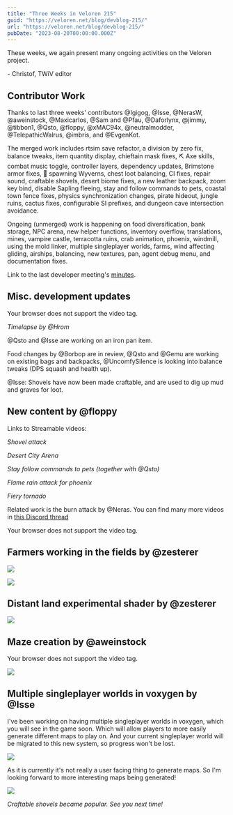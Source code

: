 ```yaml
---
title: "Three Weeks in Veloren 215"
guid: "https://veloren.net/blog/devblog-215/"
url: "https://veloren.net/blog/devblog-215/"
pubDate: "2023-08-20T00:00:00.000Z"
---
```


These weeks, we again present many ongoing activities on the Veloren project.

\- Christof, TWiV editor

## Contributor Work

Thanks to last three weeks' contributors @Igigog, @Isse, @NerasW, @aweinstock, @Maxicarlos, @Sam and @Pfau, @Daforlynx, @jimmy, @tibbon1, @Qsto, @floppy, @xMAC94x, @neutralmodder, @TelepathicWalrus, @imbris, and @EvgenKot.

The merged work includes rtsim save refactor, a division by zero fix, balance tweaks, item quantity display, chieftain mask fixes, ⛏️ Axe skills, combat music toggle, controller layers, dependency updates, Brimstone armor fixes, 🐉 spawning Wyverns, chest loot balancing, CI fixes, repair sound, craftable shovels, desert biome fixes, a new leather backpack, zoom key bind, disable Sapling fleeing, stay and follow commands to pets, coastal town fence fixes, physics synchronization changes, pirate hideout, jungle ruins, cactus fixes, configurable SI prefixes, and dungeon cave intersection avoidance.

Ongoing (unmerged) work is happening on food diversification, bank storage, NPC arena, new helper functions, inventory overflow, translations, mines, vampire castle, terracotta ruins, crab animation, phoenix, windmill, using the mold linker, multiple singleplayer worlds, farms, wind affecting gliding, airships, balancing, new textures, pan, agent debug menu, and documentation fixes.

Link to the last developer meeting's [minutes](https://hackmd.io/@veloren/SkcujmA3n).

## Misc. development updates

Your browser does not support the video tag.

_Timelapse by @Hrom_

@Qsto and @Isse are working on an iron pan item.

Food changes by @Borbop are in review, @Qsto and @Gemu are working on existing bags and backpacks, @UncomfySilence is looking into balance tweaks (DPS squash and health up).

@Isse: Shovels have now been made craftable, and are used to dig up mud and graves for loot.

## New content by @floppy

Links to Streamable videos:

_Shovel attack_

_Desert City Arena_

_Stay follow commands to pets (together with @Qsto)_

_Flame rain attack for phoenix_

_Fiery tornado_

Related work is the burn attack by @Neras. You can find many more videos in [this Discord thread](https://discord.com/channels/449602562165833758/1134112079310241792)

Your browser does not support the video tag.

## Farmers working in the fields by @zesterer

![](https://s3.eu-central-2.wasabisys.com/veloren-blog/cdn/450064928720814081/1139536811081875506/screenshot_1691757133951.png)

![](https://s3.eu-central-2.wasabisys.com/veloren-blog/cdn/450064928720814081/1139537477049253968/screenshot_1691757291092.png)

## Distant land experimental shader by @zesterer

![](https://s3.eu-central-2.wasabisys.com/veloren-blog/cdn/1141402673510359101/1141730016460296212/image.png)

## Maze creation by @aweinstock

Your browser does not support the video tag.

![](https://s3.eu-central-2.wasabisys.com/veloren-blog/cdn/450064928720814081/1141033582094196767/maze_triangles.png)

## Multiple singleplayer worlds in voxygen by @Isse

I've been working on having multiple singleplayer worlds in voxygen, which you will see in the game soon. Which will allow players to more easily generate different maps to play on. And your current singleplayer world will be migrated to this new system, so progress won't be lost.

![](https://s3.eu-central-2.wasabisys.com/veloren-blog/cdn/634860358623821835/1141798645327470803/Screenshot_1.png)

As it is currently it's not really a user facing thing to generate maps. So I'm looking forward to more interesting maps being generated!

![](https://s3.eu-central-2.wasabisys.com/veloren-blog/cdn/523568428905398283/1141088305971220531/shovelcult.png)

_Craftable shovels became popular. See you next time!_
